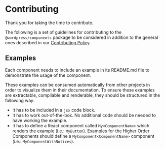 # Contributing

Thank you for taking the time to contribute.

The following is a set of guidelines for contributing to the `@wordpress/components` package to be considered in addition to the general ones described in our [Contributing Policy](../../CONTRIBUTING.md).

## Examples

Each component needs to include an example in its README.md file to demonstrate the usage of the component.

These examples can be consumed automatically from other projects in order to visualize them in their documentation. To ensure these examples are extractable, compilable and renderable, they should be structured in the following way:

* It has to be included in a `jsx` code block.
* It has to work out-of-the-box. No additional code should be needed to have working the example.
* It has to define a React component called `My<ComponentName>` which renders the example (i.e.: `MyButton`). Examples for the Higher Order Components should define a `MyComponent<ComponentName>` component (i.e.: `MyComponentWithNotices`). 
